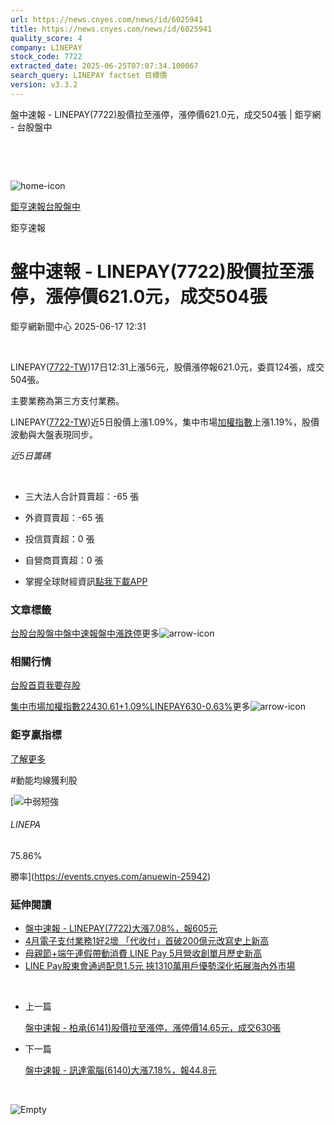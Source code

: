 ```yaml
---
url: https://news.cnyes.com/news/id/6025941
title: https://news.cnyes.com/news/id/6025941
quality_score: 4
company: LINEPAY
stock_code: 7722
extracted_date: 2025-06-25T07:07:34.100067
search_query: LINEPAY factset 目標價
version: v3.3.2
---
```


盤中速報 - LINEPAY(7722)股價拉至漲停，漲停價621.0元，成交504張 | 鉅亨網 - 台股盤中

‌

‌

![home-icon](/assets/icons/breadCrumb/symbol-icon-home.svg)

[鉅亨速報](/news/cat/anue_live)[台股盤中](/news/cat/tw_live)

鉅亨速報

# 盤中速報 - LINEPAY(7722)股價拉至漲停，漲停價621.0元，成交504張

鉅亨網新聞中心 2025-06-17 12:31

‌

LINEPAY([7722-TW](https://www.cnyes.com/twstock/7722))17日12:31上漲56元，股價漲停報621.0元，委買124張，成交504張。

主要業務為第三方支付業務。

LINEPAY([7722-TW](https://www.cnyes.com/twstock/7722))近5日股價上漲1.09%，集中市場[加權指數](https://invest.cnyes.com/index/TWS/TSE01)上漲1.19%，股價波動與大盤表現同步。

*近5日籌碼*

‌

* 三大法人合計買賣超：-65 張
* 外資買賣超：-65 張
* 投信買賣超：0 張
* 自營商買賣超：0 張

* 掌握全球財經資訊[點我下載APP](http://www.cnyes.com/app/?utm_source=mweb&utm_medium=HamMenuBanner&utm_campaign=fixed&utm_content=entr)

### 文章標籤

[台股](https://news.cnyes.com/tag/台股 "台股")[台股盤中](https://news.cnyes.com/tag/台股盤中 "台股盤中")[盤中速報](https://news.cnyes.com/tag/盤中速報 "盤中速報")[盤中漲跌停](https://news.cnyes.com/tag/盤中漲跌停 "盤中漲跌停")更多![arrow-icon](/assets/icons/arrows/arrow-down.svg)

### 相關行情

[台股首頁](https://www.cnyes.com/twstock)[我要存股](https://supr.link/8OHaU)

[集中市場加權指數22430.61+1.09%](https://invest.cnyes.com/index/TWS/TSE01)[LINEPAY630-0.63%](https://www.cnyes.com/twstock/7722)更多![arrow-icon](/assets/icons/arrows/arrow-down.svg)

### 鉅亨贏指標

[了解更多](https://events.cnyes.com/anuewin-25942)

#動能均線獲利股

[![中弱短強](/assets/icons/win-indicator/short-to-long.svg)

###### LINEPA

75.86%

勝率](https://events.cnyes.com/anuewin-25942)

### 延伸閱讀

* [盤中速報 - LINEPAY(7722)大漲7.08%，報605元](/news/id/6025770)
* [4月電子支付業務1好2壞 「代收付」首破200億元改寫史上新高](/news/id/6020746)
* [母親節+端午連假帶動消費 LINE Pay 5月營收創單月歷史新高](/news/id/6015925)
* [LINE Pay股東會通過配息1.5元 挾1310萬用戶優勢深化拓展海內外市場](/news/id/5999293)

‌

* 上一篇

  [盤中速報 - 柏承(6141)股價拉至漲停，漲停價14.65元，成交630張](/news/id/6027311)
* 下一篇

  [盤中速報 - 訊達電腦(6140)大漲7.18%，報44.8元](/news/id/6025721)

‌

![Empty](/assets/icons/skeleton/empty-image.svg)

‌